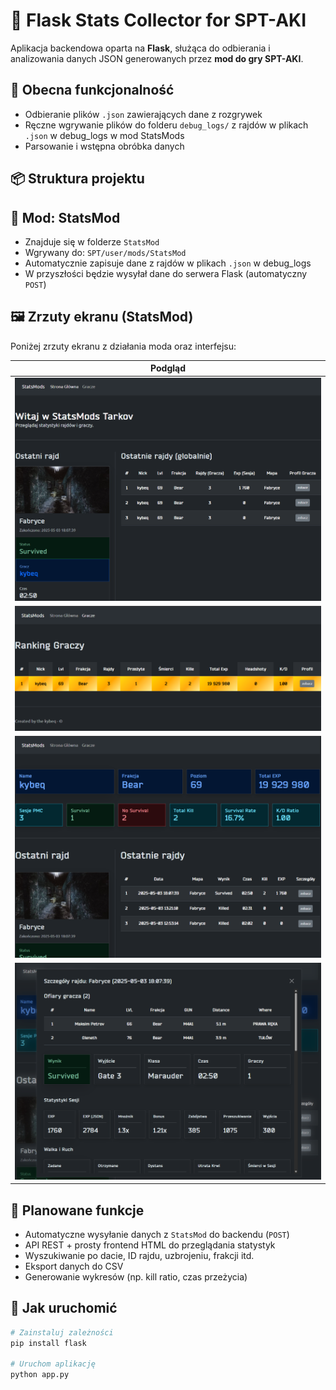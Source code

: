 # 🧠 Flask Stats Collector for SPT-AKI

Aplikacja backendowa oparta na **Flask**, służąca do odbierania i analizowania danych JSON generowanych przez **mod do gry SPT-AKI**.

## 🔧 Obecna funkcjonalność

- Odbieranie plików `.json` zawierających dane z rozgrywek
- Ręczne wgrywanie plików do folderu `debug_logs/` z rajdów w plikach `.json` w debug_logs w mod StatsMods
- Parsowanie i wstępna obróbka danych

## 📦 Struktura projektu


## 🧩 Mod: StatsMod

- Znajduje się w folderze `StatsMod`
- Wgrywany do: `SPT/user/mods/StatsMod`
- Automatycznie zapisuje dane z rajdów w plikach `.json` w debug_logs
- W przyszłości będzie wysyłał dane do serwera Flask (automatyczny `POST`)

## 🖼️ Zrzuty ekranu (StatsMod)

Poniżej zrzuty ekranu z działania moda oraz interfejsu:

| Podgląd 
|--------
| ![Zrzut 1](https://raw.githubusercontent.com/kybeq/StatsModSPTarkov/main/produkt/Zrzut%20ekranu%202025-05-04%20161620.png) 
| ![Zrzut 2](https://raw.githubusercontent.com/kybeq/StatsModSPTarkov/main/produkt/Zrzut%20ekranu%202025-05-04%20161702.png) 
| ![Zrzut 3](https://raw.githubusercontent.com/kybeq/StatsModSPTarkov/main/produkt/Zrzut%20ekranu%202025-05-04%20161718.png) 
| ![Zrzut 4](https://raw.githubusercontent.com/kybeq/StatsModSPTarkov/main/produkt/Zrzut%20ekranu%202025-05-04%20161727.png) 


## 🔮 Planowane funkcje

- Automatyczne wysyłanie danych z `StatsMod` do backendu (`POST`)
- API REST + prosty frontend HTML do przeglądania statystyk
- Wyszukiwanie po dacie, ID rajdu, uzbrojeniu, frakcji itd.
- Eksport danych do CSV
- Generowanie wykresów (np. kill ratio, czas przeżycia)

## 🚀 Jak uruchomić

```bash
# Zainstaluj zależności
pip install flask

# Uruchom aplikację
python app.py
